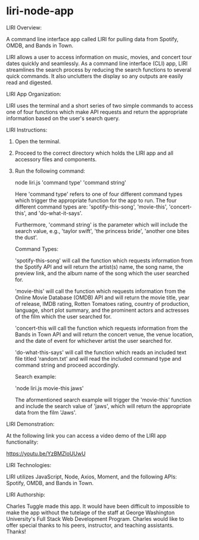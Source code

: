# liri-node-app

LIRI Overview:

A command line interface app called LIRI for pulling data from Spotify, OMDB, and Bands in Town.

LIRI allows a user to access information on music, movies, and concert tour dates quickly and seamlessly. As a command line interface (CLI) app, LIRI streamlines the search process by reducing the search functions to several quick commands. It also unclutters the display so any outputs are easily read and digested. 

LIRI App Organization:

LIRI uses the terminal and a short series of two simple commands to access one of four functions which make API requests and return the appropriate information based on the user's search query.

LIRI Instructions:

1. Open the terminal.
2. Proceed to the correct directory which holds the LIRI app and all accessory files and components.
3. Run the following command: 

    node liri.js 'command type' 'command string'

    Here 'command type' refers to one of four different command types which trigger the appropriate function for the app to run. The four different command types are: 'spotify-this-song', 'movie-this', 'concert-this', and 'do-what-it-says'.

    Furthermore, 'command string' is the parameter which will include the search value, e.g., 'taylor swift', 'the princess bride', 'another one bites the dust'.

    Command Types:

    'spotify-this-song' will call the function which requests information from the Spotify API and will return the artist(s) name, the song name, the preview link, and the album name of the song which the user searched for.

    'movie-this' will call the function which requests information from the Online Movie Database (OMDB) API and will return the movie title, year of release, IMDB rating, Rotten Tomatoes rating, country of production, language, short plot summary, and the prominent actors and actresses of the film which the user searched for.

    'concert-this will call the function which requests information from the Bands in Town API and will return the concert venue, the venue location, and the date of event for whichever artist the user searched for. 

    'do-what-this-says' will call the function which reads an included text file titled 'random.txt' and will read the included command type and command string and proceed accordingly. 

    Search example:

    'node liri.js movie-this jaws'

    The aformentioned search example will trigger the 'movie-this' function and include the search value of 'jaws', which will return the appropriate data from the film 'Jaws'. 

LIRI Demonstration:

At the following link you can access a video demo of the LIRI app functionality: 

https://youtu.be/YzBMZloUUwU 

LIRI Technologies:

LIRI utilizes JavaScript, Node, Axios, Moment, and the following APIs: Spotify, OMDB, and Bands in Town. 

LIRI Authorship:

Charles Tuggle made this app. It would have been difficult to impossible to make the app without the tutelage of the staff at George Washington University's Full Stack Web Development Program. Charles would like to offer special thanks to his peers, instructor, and teaching assistants. Thanks!

